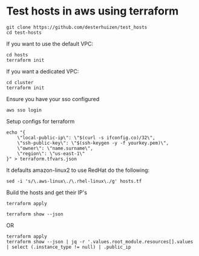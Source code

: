 # Test hosts in aws using terraform
```
git clone https://github.com/desterhuizen/test_hosts
cd test-hosts
```
If you want to use the default VPC:
```
cd hosts
terraform init
```
If you want a dedicated VPC:
```
cd cluster
terraform init
```

Ensure you have your sso configured
```
aws sso login
```

Setup configs for terraform
```
echo "{
    \"local-public-ip\": \"$(curl -s ifconfig.co)/32\",
    \"ssh-public-key\": \"$(ssh-keygen -y -f yourkey.pem)\",
    \"owner\": \"name.surname\",
    \"region\": \"us-east-1\"
}" > terraform.tfvars.json
```

It defaults amazon-linux2 to use RedHat do the following:
```
sed -i 's/\.aws-linux\./\.rhel-linux\./g' hosts.tf
```

Build the hosts and get their IP's
```
terraform apply

terraform show --json 
```

OR

```
terraform apply
terraform show --json | jq -r '.values.root_module.resources[].values | select (.instance_type != null) | .public_ip 
```
